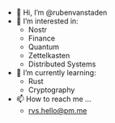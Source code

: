 - 👋 Hi, I’m @rubenvanstaden
- 👀 I’m interested in:
  - Nostr
  - Finance
  - Quantum
  - Zettelkasten
  - Distributed Systems
- 🌱 I’m currently learning:
  - Rust
  - Cryptography
- 📫 How to reach me ...
  - rvs.hello@pm.me
